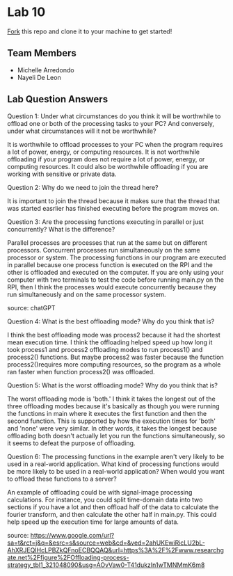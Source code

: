 # Lab 10
[Fork](https://docs.github.com/en/get-started/quickstart/fork-a-repo) this repo and clone it to your machine to get started!

## Team Members
- Michelle Arredondo
- Nayeli De Leon

## Lab Question Answers

Question 1: Under what circumstances do you think it will be worthwhile to offload one or both
of the processing tasks to your PC? And conversely, under what circumstances will it not be
worthwhile?

It is worthwhile to offload processes to your PC when the program requires a lot of power, energy, or computing resources. It is not worthwhile offloading if your program does not require a lot of power, energy, or computing resources. It could also be worthwhile offloading if you are working with sensitive or private data.

Question 2: Why do we need to join the thread here?

It is important to join the thread because it makes sure that the thread that was started easrlier has finished executing before the program moves on. 

Question 3: Are the processing functions executing in parallel or just concurrently? What is the difference?

Parallel processes are processes that run at the same but on different processors. Concurrent processes run simultaneously on the same processor or system. The processing functions in our program are executed in parallel because one process function is executed on the RPI and the other is offloaded and executed on the computer. If you are only using your computer with two terminals to test the code before running main.py on the RPI, then I think the processes would execute concurrently because they run simultaneously and on the same processor system. 
 	
source: chatGPT
 	
Question 4: What is the best offloading mode? Why do you think that is?

I think the best offloading mode was process2 because it had the shortest mean execution time. I think the offloading helped speed up how long it took process1 and process2 offloading modes to run process1() and process2() functions. But maybe process2 was faster because the function process2()requires more computing resources, so the program as a whole ran faster when function process2() was offloaded. 
	
Question 5: What is the worst offloading mode? Why do you think that is?

The worst offloading mode is 'both.' I think it takes the longest out of the three offloading modes because it's basically as though you were running the functions in main where it executes the first function and then the second function. This is supported by how the execution times for 'both' and 'none' were very similar. In other words, it takes the longest because offloading both doesn't actually let you run the functions simultaneously, so it seems to defeat the purpose of offloading.
	
Question 6: The processing functions in the example aren't very likely to be used in a real-world application. 
What kind of processing functions would be more likely to be used in a real-world application?
When would you want to offload these functions to a server?

An example of offloading could be with signal-image processing calculations. For instance, you could split time-domain data into two sections if you have a lot and then offload half of the data to calculate the fourier transform, and then calculate the other half in main.py. This could help speed up the execution time for large amounts of data. 
	
source: https://www.google.com/url?sa=t&rct=j&q=&esrc=s&source=web&cd=&ved=2ahUKEwiRicLU2bL-AhXRJEQIHcLPBZkQFnoECBQQAQ&url=https%3A%2F%2Fwww.researchgate.net%2Ffigure%2FOffloading-process-strategy_tbl1_321048090&usg=AOvVaw0-T41dukzIn1wTMNMmK6m8
